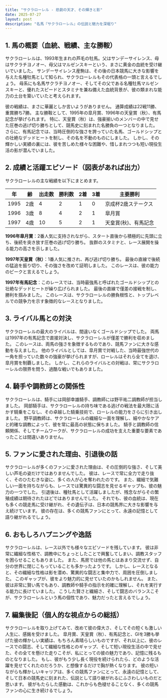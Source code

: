```yaml
---
title: "サクラローレル - 悲劇の天才、その輝きと影"
date: 2025-07-27
layout: post
description: "名馬『サクラローレル』の伝説と魅力を深堀り"
---
```


## 1. 馬の概要（血統、戦績、主な勝鞍）

サクラローレルは、1993年生まれの芦毛の牡馬。父はサンデーサイレンス、母はサクラチヨノオー、母父はマルゼンスキーという、まさに黄金の血統を受け継いでいました。  サンデーサイレンス産駒は、その後の日本競馬に大きな影響を与えた名種牡馬として知られ、サクラローレルもその代表格の一頭と言えるでしょう。  母系にも名馬サクラチヨノオー、そしてその父である名種牡馬マルゼンスキーと、優れたスピードとスタミナを兼ね備えた血統背景が、彼の類まれな能力の土台を築いていたと考えられます。

彼の戦績は、まさに華麗としか言いようがありません。  通算成績は22戦11勝、重賞勝ち7勝。  主な勝鞍として、1995年の皐月賞、1996年の天皇賞（秋）、有馬記念が挙げられます。  特に、天皇賞（秋）は、強豪揃いのメンバーの中で見せた圧巻の逃げ切り勝ちとして、競馬史に刻まれた名勝負の一つとなりました。  さらに、有馬記念では、当時圧倒的な強さを誇っていた名馬、ゴールドシップとの壮絶なデッドヒートを制し、その名を不動のものにしました。  しかし、その輝かしい実績の裏には、彼を苦しめた様々な困難や、惜しまれつつも短い現役生活の影が潜んでいました。


## 2. 成績と活躍エピソード（図表があれば出力）

サクラローレルの主な戦績を以下にまとめます。

| 年 | 齢 | 出走数 | 勝利数 | 2着 | 3着 | 主要勝利 |
|---|---|---|---|---|---|---|
| 1995 | 2歳 | 4 | 2 | 1 | 0 | 京成杯2歳ステークス |
| 1996 | 3歳 | 8 | 4 | 2 | 1 | 皐月賞 |
| 1997 | 4歳 | 10 | 5 | 2 | 1 | 天皇賞(秋)、有馬記念 |


**1996年皐月賞**：2番人気に支持されながら、スタート直後から積極的に先頭に立ち、後続を突き放す圧巻の逃げ切り勝ち。  抜群のスタミナと、レース展開を操る能力の高さを示しました。

**1997年天皇賞（秋）**：1番人気に推され、再び逃げ切り勝ち。  最後の直線で後続の猛追を振り切り、その強さを改めて証明しました。  このレースは、彼の能力のピークと言えるでしょう。

**1997年有馬記念**：このレースでは、当時最強馬と呼ばれたゴールドシップとの壮絶なデッドヒートが繰り広げられました。  最後の直線で僅差の接戦を制し、勝利を掴みました。  このレースは、サクラローレルの勝負根性と、トップレベルでの競争力を示す象徴的なレースとなりました。


## 3. ライバル馬との対決

サクラローレルの最大のライバルは、間違いなくゴールドシップでした。  両馬は1997年の有馬記念で直接対決し、サクラローレルが僅差で勝利を収めました。  このレースは、両馬の強さを象徴するものであり、競馬ファンに大きな感動を与えました。  他のライバルとしては、皐月賞で対戦した、当時最強世代の一角を担っていた数々の強豪が挙げられますが、ローレルはそれら全てを退け、皐月賞を制覇しました。  しかし、これらのライバルとの対戦は、常にサクラローレルの限界を問う、過酷な戦いでもありました。


## 4. 騎手や調教師との関係性

サクラローレルは、騎手には岡部幸雄騎手、調教師には野平祐二調教師が担当しました。  岡部騎手は、サクラローレルの持ち味である逃げの戦法を最大限に活かす騎乗をこなし、その卓越した騎乗技術で、ローレルの能力をさらに引き出しました。  野平調教師は、サクラローレルの繊細な一面を理解し、細やかなケアと的確な調教によって、彼を常に最高の状態に保ちました。  騎手と調教師の信頼関係、そしてチームワークが、サクラローレルの成功を支えた重要な要素であったことは間違いありません。


## 5. ファンに愛された理由、引退後の話

サクラローレルが多くのファンに愛された理由は、その圧倒的な強さ、そして美しい芦毛の姿だけではありませんでした。  彼は、レースで常に全力で走り抜く、そのひたむきな姿に、多くの人が心を奪われたのです。  また、繊細で気難しい一面を持ちながらも、レースでは驚異的な闘志を見せるギャップも、彼の魅力の一つでした。  引退後は、種牡馬として活躍しましたが、残念ながらその繁殖成績は期待されたほどではありませんでした。  それでも、彼の血統は、現在も多くの競走馬に受け継がれ、その遺伝子は、日本の競馬界に大きな影響を与え続けています。  彼の存在は、多くの競馬ファンにとって、永遠の記憶として語り継がれるでしょう。


## 6. おもしろハプニングや逸話

サクラローレルは、レース以外でも様々なエピソードを残しています。  彼は非常に繊細な性格で、調教中にちょっとしたことで興奮してしまい、調教スタッフを困らせることもありました。  また、馬房では他の馬とはあまり交流せず、自分の世界に閉じこもっていることも多かったようです。  しかし、レースとなると、その繊細な性格は影を潜め、驚異的な闘志と集中力で、周囲を圧倒しました。  このギャップが、彼をより魅力的に見せていたのかもしれません。  また、彼は非常に賢い馬でもあり、調教師や騎手の指示を的確に理解し、それを実行する能力に長けていました。  こうした賢さと繊細さ、そして闘志のバランスこそが、サクラローレルという馬の個性であり、魅力だったと言えるでしょう。


## 7. 編集後記（個人的な視点からの総括）

サクラローレルを取り上げてみて、改めて彼の偉大さ、そしてその短くも激しい人生に、感銘を受けました。  皐月賞、天皇賞（秋）、有馬記念と、GIを3勝も挙げた彼の輝かしい実績は、もちろん素晴らしいものですが、それ以上に、彼のレースでの闘志、そして繊細な性格とのギャップ、そして短い現役生活の中で見せた、その全てを懸けた走りこそが、私にとっての彼の魅力であり、記憶に残るものとなりました。  もし、彼がもう少し長く現役を続けられたら、どのような活躍を見せてくれたのだろうか、と想像するだけで胸が熱くなります。  彼の短いながらも輝かしいキャリアは、多くの競馬ファンにとって、永遠の記憶として、そして日本の競馬史に刻まれた、伝説として語り継がれるにふさわしいものだと思います。  彼がもたらした感動は、これからも色褪せることなく、多くの競馬ファンの心に生き続けるでしょう。
